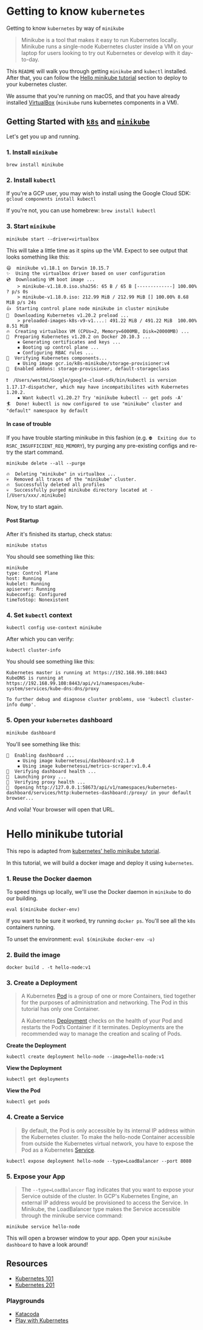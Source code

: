 # Getting to know `kubernetes`
Getting to know `kubernetes` by way of `minikube`
> Minikube is a tool that makes it easy to run
> Kubernetes locally. Minikube runs a single-node
> Kubernetes cluster inside a VM on your laptop for users looking
> to try out Kubernetes or develop with it day-to-day.

This `README` will walk you through getting `minikube` and `kubectl` installed. After
that, you can follow the [Hello minikube tutorial](#hello-minikube-tutorial) section to deploy to your
kubernetes cluster.

We assume that you're running on macOS, and that you have already installed
[VirtualBox](http://www.virtualbox.org) (`minikube` runs kubernetes components in a VM).


## Getting Started with [`k8s`](https://kubernetes.io/) and [`minikube`](https://github.com/kubernetes/minikube#minikube)

Let's get you up and running.

### 1. Install `minikube`

`brew install minikube`

### 2. Install `kubectl`

If you're a GCP user, you may wish to install using the Google Cloud SDK: `gcloud components install kubectl`

If you're not, you can use homebrew: `brew install kubectl`

### 3. Start `minikube`

`minikube start --driver=virtualbox`

This will take a little time as it spins up the VM.  Expect to see output that looks something like this:

```
😄  minikube v1.18.1 on Darwin 10.15.7
✨  Using the virtualbox driver based on user configuration
💿  Downloading VM boot image ...
    > minikube-v1.18.0.iso.sha256: 65 B / 65 B [-------------] 100.00% ? p/s 0s
    > minikube-v1.18.0.iso: 212.99 MiB / 212.99 MiB [] 100.00% 8.68 MiB p/s 24s
👍  Starting control plane node minikube in cluster minikube
💾  Downloading Kubernetes v1.20.2 preload ...
    > preloaded-images-k8s-v9-v1....: 491.22 MiB / 491.22 MiB  100.00% 8.51 MiB
🔥  Creating virtualbox VM (CPUs=2, Memory=6000MB, Disk=20000MB) ...
🐳  Preparing Kubernetes v1.20.2 on Docker 20.10.3 ...
    ▪ Generating certificates and keys ...
    ▪ Booting up control plane ...
    ▪ Configuring RBAC rules ...
🔎  Verifying Kubernetes components...
    ▪ Using image gcr.io/k8s-minikube/storage-provisioner:v4
🌟  Enabled addons: storage-provisioner, default-storageclass

❗  /Users/westm1/Google/google-cloud-sdk/bin/kubectl is version 1.17.17-dispatcher, which may have incompatibilites with Kubernetes 1.20.2.
    ▪ Want kubectl v1.20.2? Try 'minikube kubectl -- get pods -A'
🏄  Done! kubectl is now configured to use "minikube" cluster and "default" namespace by default

```

#### In case of trouble
If you have trouble starting minikube in this fashion (e.g. `⛔  Exiting due to RSRC_INSUFFICIENT_REQ_MEMORY`), try purging any pre-existing configs
and re-try the start command.

`minikube delete --all --purge`

```
🔥  Deleting "minikube" in virtualbox ...
💀  Removed all traces of the "minikube" cluster.
🔥  Successfully deleted all profiles
💀  Successfully purged minikube directory located at - [/Users/xxx/.minikube]
```

Now, try to start again.

#### Post Startup
After it's finished its startup, check status:

`minikube status`


You should see something like this:
```
minikube
type: Control Plane
host: Running
kubelet: Running
apiserver: Running
kubeconfig: Configured
timeToStop: Nonexistent
```

### 4. Set `kubectl` context

`kubectl config use-context minikube`

After which you can verify:

`kubectl cluster-info`

You should see something like this:
```
Kubernetes master is running at https://192.168.99.108:8443
KubeDNS is running at https://192.168.99.108:8443/api/v1/namespaces/kube-system/services/kube-dns:dns/proxy

To further debug and diagnose cluster problems, use 'kubectl cluster-info dump'.
```

### 5. Open your `kubernetes` dashboard

`minikube dashboard`

You'll see something like this:

```
🔌  Enabling dashboard ...
    ▪ Using image kubernetesui/dashboard:v2.1.0
    ▪ Using image kubernetesui/metrics-scraper:v1.0.4
🤔  Verifying dashboard health ...
🚀  Launching proxy ...
🤔  Verifying proxy health ...
🎉  Opening http://127.0.0.1:58673/api/v1/namespaces/kubernetes-dashboard/services/http:kubernetes-dashboard:/proxy/ in your default browser...
```

And voila! Your browser will open that URL.


# Hello minikube tutorial
This repo is adapted from [kubernetes' hello minikube tutorial](https://kubernetes.io/docs/tutorials/hello-minikube/).

In this tutorial, we will build a docker image and deploy it using `kubernetes`.


### 1. Reuse the Docker daemon
To speed things up locally, we'll use the Docker daemon in `minikube`
to do our building.

`eval $(minikube docker-env)`

If you want to be sure it worked, try running `docker ps`. You'll see all
the `k8s` containers running.

To unset the environment: `eval $(minikube docker-env -u)`

### 2. Build the image

`docker build . -t hello-node:v1`


### 3. Create a Deployment
> A Kubernetes [Pod](https://kubernetes.io/docs/concepts/workloads/pods/pod/) is a group of one or more Containers, tied together for the purposes of
> administration and networking. The Pod in this tutorial has only one Container.
>
> A Kubernetes [Deployment](https://kubernetes.io/docs/concepts/workloads/controllers/deployment/) checks on the health of your Pod and restarts the Pod’s Container
> if it terminates. Deployments are the recommended way to manage the creation and scaling
> of Pods.

**Create the Deployment**

`kubectl create deployment hello-node --image=hello-node:v1`

**View the Deployment**

`kubectl get deployments`

**View the Pod**

`kubectl get pods`

### 4. Create a Service
> By default, the Pod is only accessible by its internal IP address
> within the Kubernetes cluster. To make the hello-node Container accessible
> from outside the Kubernetes virtual network, you have to expose the
> Pod as a Kubernetes [Service](https://kubernetes.io/docs/concepts/services-networking/service/).

`kubectl expose deployment hello-node --type=LoadBalancer --port 8080`

### 5. Expose your App
> The `--type=LoadBalancer` flag indicates that you want to expose your
> Service outside of the cluster. In GCP's Kubernetes Engine, an external
> IP address would be provisioned to access the Service.
> In Minikube, the LoadBalancer type makes the Service accessible
> through the minikube service command:

`minikube service hello-node`

This will open a browser window to your app. Open your `minikube dashboard` to
have a look around!

## Resources
* [Kubernetes 101](https://kubernetes.io/docs/tutorials/k8s101/)
* [Kubernetes 201](https://kubernetes.io/docs/tutorials/k8s201/)

### Playgrounds
* [Katacoda](https://www.katacoda.com/courses/kubernetes/playground)
* [Play with Kubernetes](https://labs.play-with-k8s.com/)
